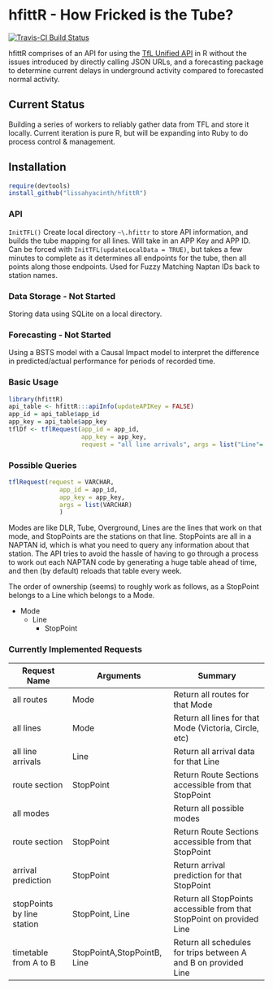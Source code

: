 # hfittR - How Fricked is the Tube?

[![Travis-CI Build Status](https://travis-ci.org/lissahyacinth/hfittR.svg?branch=master)](https://travis-ci.org/lissahyacinth/hfittR)

hfittR comprises of an API for using the [TfL Unified API](https://api.tfl.gov.uk/) in R without the issues introduced by directly calling JSON URLs, and a forecasting package to determine current delays in underground activity compared to forecasted normal activity. 

## Current Status 
Building a series of workers to reliably gather data from TFL and store it locally. Current iteration is pure R, but will be expanding into Ruby to do process control & management. 

## Installation
```R
require(devtools)
install_github("lissahyacinth/hfittR")
```

### API 
```InitTFL()``` 
Create local directory ```~\.hfittr``` to store API information, and builds the tube mapping for all lines. Will take in an APP Key and APP ID. Can be forced with ```InitTFL(updateLocalData = TRUE)```, but takes a few minutes to complete as it determines all endpoints for the tube, then all points along those endpoints. Used for Fuzzy Matching Naptan IDs back to station names.

### Data Storage - Not Started
Storing data using SQLite on a local directory. 

### Forecasting - Not Started
Using a BSTS model with a Causal Impact model to interpret the difference in predicted/actual performance for periods of recorded time.

### Basic Usage
```R
library(hfittR)
api_table <- hfittR:::apiInfo(updateAPIKey = FALSE)
app_id = api_table$app_id
app_key = api_table$app_key
tflDf <- tflRequest(app_id = app_id, 
                    app_key = app_key, 
                    request = "all line arrivals", args = list("Line"= "london-overground"))
```

### Possible Queries

```R
tflRequest(request = VARCHAR, 
              app_id = app_id, 
              app_key = app_key, 
              args = list(VARCHAR)
              )
 ```
Modes are like DLR, Tube, Overground, Lines are the lines that work on that mode, and StopPoints are the stations on that line. StopPoints are all in a NAPTAN id, which is what you need to query any information about that station. The API tries to avoid the hassle of having to go through a process to work out each NAPTAN code by generating a huge table ahead of time, and then (by default) reloads that table every week. 

The order of ownership (seems) to roughly work as follows, as a StopPoint belongs to a Line which belongs to a Mode.

* Mode 
  * Line
    * StopPoint

### Currently Implemented Requests

| Request Name               | Arguments       | Summary                                                               |
|----------------------------|-----------------|-----------------------------------------------------------------------|
| all routes                 | Mode            | Return all routes for that Mode                                       |
| all lines                  | Mode            | Return all lines for that Mode (Victoria, Circle, etc)                |
| all line arrivals          | Line            | Return all arrival data for that Line                                 |
| route section              | StopPoint       | Return Route Sections accessible from that StopPoint                  |
| all modes                  |                 | Return all possible modes                                             |
| route section              | StopPoint       | Return Route Sections accessible from that StopPoint                  |
| arrival prediction         | StopPoint       | Return arrival prediction for that StopPoint                          |
| stopPoints by line station | StopPoint, Line | Return all StopPoints accessible from that StopPoint on provided Line |
| timetable from A to B      | StopPointA,StopPointB, Line| Return all schedules for trips between A and B on provided Line       |

